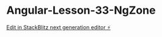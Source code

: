# Angular-Lesson-33-NgZone

[Edit in StackBlitz next generation editor ⚡️](https://stackblitz.com/~/github.com/dsoto1111/Angular-Lesson-33-NgZone)